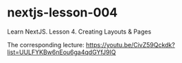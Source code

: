 # nextjs-lesson-004
Learn NextJS. Lesson 4. Creating Layouts &amp; Pages

The corresponding lecture: https://youtu.be/CivZ59Qckdk?list=UULFYKBw6nEou6ga4qdGYfJ9IQ
